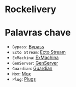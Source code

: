 # Rockelivery

# Palavras chave
- `Bypass`: [Bypass](https://elixirschool.com/pt/lessons/testing/bypass)
- `Ecto Stream`: [Ecto Stream](https://hexdocs.pm/ecto/Ecto.Repo.html)
- `ExMachina`: [ExMachina](https://github.com/thoughtbot/ex_machina)
- `GenServer`: [GenServer](https://hexdocs.pm/elixir/GenServer.html)
- `Guardian`: [Guardian](https://github.com/ueberauth/guardian)
- `Mox`: [Mox](https://github.com/dashbitco/mox)
- `Plug`: [Plugs](https://hexdocs.pm/plug/Plug.Router.html)
